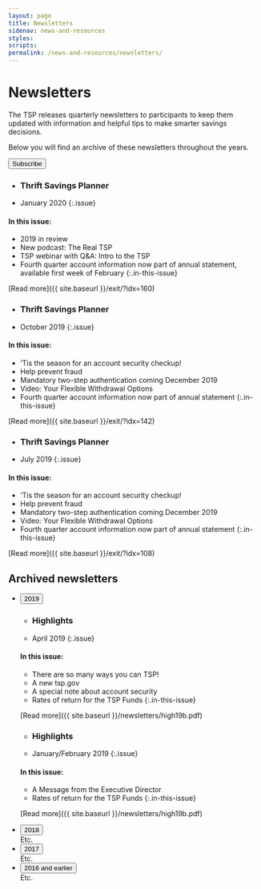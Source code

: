 ```yaml
---
layout: page
title: Newsletters
sidenav: news-and-resources
styles:
scripts:
permalink: /news-and-resources/newsletters/
---
```


# Newsletters

The TSP releases quarterly newsletters to participants to keep them updated with information and helpful tips to make smarter savings decisions.

Below you will find an archive of these newsletters throughout the years.

<button class="usa-button-big" onclick="window.location.href = '{{ site.baseurl }}/exit/?idx=4';">Subscribe</button>

<section class="newsletters">
<div class="usa-grid">
<div class="usa-width-one-whole" markdown="1">

- ### Thrift Savings Planner
- January 2020
{:.issue}

#### In this issue:
- 2019 in review
- New podcast: The Real TSP
- TSP webinar with Q&A: Intro to the TSP
- Fourth quarter account information now part of annual statement, available first week of February
{:.in-this-issue}

[Read more]({{ site.baseurl }}/exit/?idx=160)
</div>
</div>

<div class="usa-grid">
<div class="usa-width-one-whole" markdown="1">

- ### Thrift Savings Planner
- October 2019
{:.issue}

#### In this issue:
- ‘Tis the season for an account security checkup!
- Help prevent fraud
- Mandatory two-step authentication coming December 2019
- Video: Your Flexible Withdrawal Options
- Fourth quarter account information now part of annual statement
{:.in-this-issue}

[Read more]({{ site.baseurl }}/exit/?idx=142)
</div>
</div>

<div class="usa-grid">
<div class="usa-width-one-whole" markdown="1">

- ### Thrift Savings Planner
- July 2019
{:.issue}

#### In this issue:
- ‘Tis the season for an account security checkup!
- Help prevent fraud
- Mandatory two-step authentication coming December 2019
- Video: Your Flexible Withdrawal Options
- Fourth quarter account information now part of annual statement
{:.in-this-issue}

[Read more]({{ site.baseurl }}/exit/?idx=108)
</div>
</div>

</section><!-- END section.newsletters -->

<section class="newsletters-archive" markdown="1">

## Archived newsletters

<ul class="usa-accordion">
<li>
<button class="usa-accordion-button"
aria-expanded="false"
aria-controls="year-2019">
2019
</button>
<div id="year-2019" class="usa-accordion-content" markdown="1">

<div class="usa-grid">
<div class="usa-width-one-whole" markdown="1">

- ### Highlights
- April 2019
{:.issue}

#### In this issue:
- There are so many ways you can TSP!
- A new tsp.gov
- A special note about account security
- Rates of return for the TSP Funds
{:.in-this-issue}

[Read more]({{ site.baseurl }}/newsletters/high19b.pdf)
</div>
</div>

<div class="usa-grid">
<div class="usa-width-one-whole" markdown="1">

- ### Highlights
- January/February 2019
{:.issue}

#### In this issue:
- A Message from the Executive Director
- Rates of return for the TSP Funds
{:.in-this-issue}

[Read more]({{ site.baseurl }}/newsletters/high19b.pdf)
</div>
</div>

</div><!-- END div.usa-accordion-content -->
</li>
<li>
<button class="usa-accordion-button"
aria-expanded="false"
aria-controls="year-2018">
2018
</button>
<div id="year-2018" class="usa-accordion-content">
Etc.
</div>
</li>
<li>
<button class="usa-accordion-button"
aria-expanded="false"
aria-controls="year-2017">
2017
</button>
<div id="year-2017" class="usa-accordion-content">
Etc.
</div>
</li>
<li>
<button class="usa-accordion-button"
aria-expanded="false"
aria-controls="year-2016">
2016 and earlier
</button>
<div id="year-2016" class="usa-accordion-content">
Etc.
</div>
</li>
</ul>
</section>
